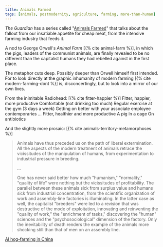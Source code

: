 ```yaml
---
title: Animals Farmed
tags: [animals, postmodernity, agriculture, farming, more-than-human]
---
```


*The Guardian* has a series called "[Animals Farmed]" that talks about the
fallout from our insatiable appetite for cheap meat, from the intensive farming
industry that feeds it.

A nod to George Orwell's *Animal Farm* [{% cite animal-farm %}], in which the
pigs, leaders of the communist animals, are finally revealed to be no different
than the capitalist humans they had rebelled against in the first place.

The metaphor cuts deep. Possibly deeper than Orwell himself first intended.
For to look directly at the graphic inhumanity of modern farming [{% cite
modern-farming-dont %}] is, disconcertingly, but to look into a mirror of our
own lives.

From the inimitable Radiohead: [{% cite fitter-happier %}]
<verse>
Fitter, happier, more productive
Comfortable (not drinking too much)
Regular exercise at the gym (3 days a week)
Getting on better with your associate employee contemporaries
...
Fitter, healthier and more productive
A pig
In a cage
On antibiotics
</verse>

And the slightly more prosaic: [{% cite
animals-territory-metamorphoses %}]

> Animals have thus preceded us on the path of liberal extermination. All the
> aspects of the modern treatment of animals retrace the vicissitudes of the
> manipulation of humans, from experimentation to industrial pressure in
> breeding.
>
> ...
>
> One has never said better how much "humanism," "normality," "quality of
> life" were nothing but the vicissitudes of profitability. The parallel
> between these animals sick from surplus value and humans sick from
> industrial concentration, from the scientific organization of work and
> assembly-line factories is illuminating. In the latter case as well, the
> capitalist "breeders" were led to a revision that was destructive of the
> mode of exploitation, innovating and reinventing the "quality of work," the
> "enrichment of tasks," discovering the "human" sciences and the
> "psychosociological" dimension of the factory. Only the inevitability of
> death renders the example of the animals more shocking still than that of
> men on an assembly line.

[AI hog-farming in China][ai-pig-china]

[Animals Farmed]: https://www.theguardian.com/environment/series/animals-farmed
[ai-pig-china]: https://www.theguardian.com/environment/2020/oct/08/behind-chinas-pork-miracle-how-technology-is-transforming-rural-hog-farming